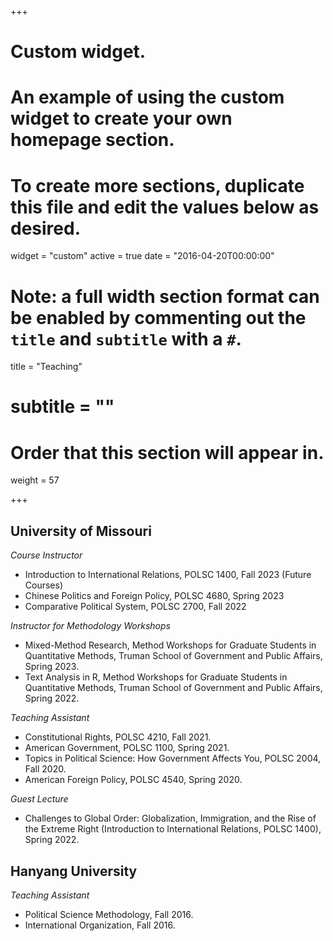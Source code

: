 +++
# Custom widget.
# An example of using the custom widget to create your own homepage section.
# To create more sections, duplicate this file and edit the values below as desired.
widget = "custom"
active = true
date = "2016-04-20T00:00:00"

# Note: a full width section format can be enabled by commenting out the `title` and `subtitle` with a `#`.
title = "Teaching"
# subtitle = ""


# Order that this section will appear in.
weight = 57


+++
<h2>University of Missouri</h2>

_Course Instructor_
+ Introduction to International Relations, POLSC 1400, Fall 2023 (Future Courses)
+ Chinese Politics and Foreign Policy, POLSC 4680, Spring 2023
+ Comparative Political System, POLSC 2700, Fall 2022

_Instructor for Methodology Workshops_
+ Mixed-Method Research, Method Workshops for Graduate Students in Quantitative Methods, Truman School of Government and Public Affairs, Spring 2023.
+ Text Analysis in R, Method Workshops for Graduate Students in Quantitative Methods, Truman School of Government and Public Affairs, Spring 2022.

_Teaching Assistant_
+ Constitutional Rights, POLSC 4210, Fall 2021.
+ American Government, POLSC 1100, Spring 2021.
+ Topics in Political Science: How Government Affects You, POLSC 2004, Fall 2020.
+ American Foreign Policy, POLSC 4540, Spring 2020.

_Guest Lecture_
+ Challenges to Global Order: Globalization, Immigration, and the Rise of the Extreme Right (Introduction to International Relations, POLSC 1400), Spring 2022. 

<h2>Hanyang University</h2>

_Teaching Assistant_
+ Political Science Methodology, Fall 2016.
+ International Organization, Fall 2016.
